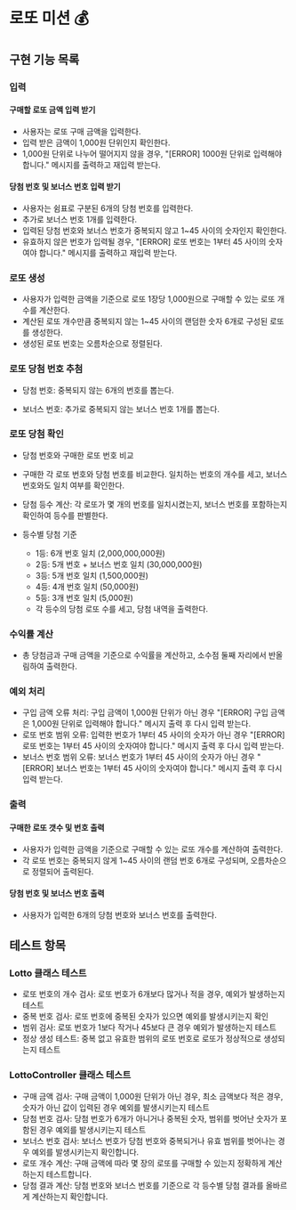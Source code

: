 # 로또 미션 💰

## 구현 기능 목록

### 입력

#### 구매할 로또 금액 입력 받기

- 사용자는 로또 구매 금액을 입력한다.
- 입력 받은 금액이 1,000원 단위인지 확인한다.
- 1,000원 단위로 나누어 떨어지지 않을 경우, "[ERROR] 1000원 단위로 입력해야 합니다." 메시지를 출력하고 재입력 받는다.

#### 당첨 번호 및 보너스 번호 입력 받기

- 사용자는 쉼표로 구분된 6개의 당첨 번호를 입력한다.
- 추가로 보너스 번호 1개를 입력한다.
- 입력된 당첨 번호와 보너스 번호가 중복되지 않고 1~45 사이의 숫자인지 확인한다.
- 유효하지 않은 번호가 입력될 경우, "[ERROR] 로또 번호는 1부터 45 사이의 숫자여야 합니다." 메시지를 출력하고 재입력 받는다.

### 로또 생성

- 사용자가 입력한 금액을 기준으로 로또 1장당 1,000원으로 구매할 수 있는 로또 개수를 계산한다.
- 계산된 로또 개수만큼 중복되지 않는 1~45 사이의 랜덤한 숫자 6개로 구성된 로또를 생성한다.
- 생성된 로또 번호는 오름차순으로 정렬된다.

### 로또 당첨 번호 추첨

- 당첨 번호: 중복되지 않는 6개의 번호를 뽑는다.

- 보너스 번호: 추가로 중복되지 않는 보너스 번호 1개를 뽑는다.

### 로또 당첨 확인

- 당첨 번호와 구매한 로또 번호 비교

- 구매한 각 로또 번호와 당첨 번호를 비교한다. 일치하는 번호의 개수를 세고, 보너스 번호와도 일치 여부를 확인한다.
- 당첨 등수 계산: 각 로또가 몇 개의 번호를 일치시켰는지, 보너스 번호를 포함하는지 확인하여 등수를 판별한다.
- 등수별 당첨 기준
  - 1등: 6개 번호 일치 (2,000,000,000원)
  - 2등: 5개 번호 + 보너스 번호 일치 (30,000,000원)
  - 3등: 5개 번호 일치 (1,500,000원)
  - 4등: 4개 번호 일치 (50,000원)
  - 5등: 3개 번호 일치 (5,000원)
  - 각 등수의 당첨 로또 수를 세고, 당첨 내역을 출력한다.

### 수익률 계산

- 총 당첨금과 구매 금액을 기준으로 수익률을 계산하고, 소수점 둘째 자리에서 반올림하여 출력한다.

### 예외 처리

- 구입 금액 오류 처리: 구입 금액이 1,000원 단위가 아닌 경우 "[ERROR] 구입 금액은 1,000원 단위로 입력해야 합니다." 메시지 출력 후 다시 입력 받는다.
- 로또 번호 범위 오류: 입력한 번호가 1부터 45 사이의 숫자가 아닌 경우 "[ERROR] 로또 번호는 1부터 45 사이의 숫자여야 합니다." 메시지 출력 후 다시 입력 받는다.
- 보너스 번호 범위 오류: 보너스 번호가 1부터 45 사이의 숫자가 아닌 경우 "[ERROR] 보너스 번호는 1부터 45 사이의 숫자여야 합니다." 메시지 출력 후 다시 입력 받는다.

### 출력

#### 구매한 로또 갯수 및 번호 출력

- 사용자가 입력한 금액을 기준으로 구매할 수 있는 로또 개수를 계산하여 출력한다.
- 각 로또 번호는 중복되지 않게 1~45 사이의 랜덤 번호 6개로 구성되며, 오름차순으로 정렬되어 출력된다.

#### 당첨 번호 및 보너스 번호 출력

- 사용자가 입력한 6개의 당첨 번호와 보너스 번호를 출력한다.

## 테스트 항목

### Lotto 클래스 테스트

- 로또 번호의 개수 검사: 로또 번호가 6개보다 많거나 적을 경우, 예외가 발생하는지 테스트
- 중복 번호 검사: 로또 번호에 중복된 숫자가 있으면 예외를 발생시키는지 확인
- 범위 검사: 로또 번호가 1보다 작거나 45보다 큰 경우 예외가 발생하는지 테스트
- 정상 생성 테스트: 중복 없고 유효한 범위의 로또 번호로 로또가 정상적으로 생성되는지 테스트

### LottoController 클래스 테스트

- 구매 금액 검사: 구매 금액이 1,000원 단위가 아닌 경우, 최소 금액보다 적은 경우, 숫자가 아닌 값이 입력된 경우 예외를 발생시키는지 테스트
- 당첨 번호 검사: 당첨 번호가 6개가 아니거나 중복된 숫자, 범위를 벗어난 숫자가 포함된 경우 예외를 발생시키는지 테스트
- 보너스 번호 검사: 보너스 번호가 당첨 번호와 중복되거나 유효 범위를 벗어나는 경우 예외를 발생시키는지 확인합니다.
- 로또 개수 계산: 구매 금액에 따라 몇 장의 로또를 구매할 수 있는지 정확하게 계산하는지 테스트합니다.
- 당첨 결과 계산: 당첨 번호와 보너스 번호를 기준으로 각 등수별 당첨 결과를 올바르게 계산하는지 확인합니다.
